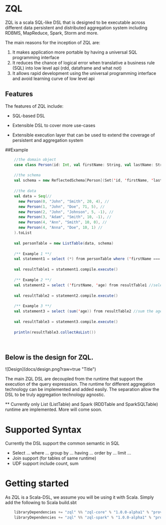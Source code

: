 # ZQL

ZQL is a scala SQL-like DSL that is designed to be executable across different data persistent and distributed aggregation system including RDBMS, MapReduce, Spark, Storm and more. 

The main reasons for the inception of ZQL are:

1. It makes application more portable by having a universal SQL programming interface 
2. It reduces the chance of logical error when translative a business rule (SQL) into low level api (rdd, dataframe and what not)
3. It allows rapid development using the universal programming interface and avoid learning curve of low level api


## Features
The features of ZQL include:

-   SQL-based DSL

-   Extensible DSL to cover more use-cases

-   Extensible execution layer that can be used to extend the coverage of persistent and aggregation system

##Example

```scala
    //the domain object
    case class Person(id: Int, val firstName: String, val lastName: String, age: Int, spouseId: Int)

    //the schema
    val schema = new ReflectedSchema[Person](Set('id, 'firstName, 'lastName, 'age))

    //the data
    val data = Seq(//
      new Person(0, "John", "Smith", 20, 4), //
      new Person(1, "John", "Doe", 71, 5), //
      new Person(2, "John", "Johnson", 5, -1), //
      new Person(3, "Adam", "Smith", 10, -1), //
      new Person(4, "Ann", "Smith", 10, 0), //
      new Person(4, "Anna", "Doe", 10, 1) //
    ).toList

    val personTable = new ListTable(data, schema)

    /** Example 1 **/
    val statement1 = select (*) from personTable where ('firstName === "John") limit (5) //pick first 5 johns

    val resultTable1 = statement1.compile.execute()

    /** Example 2 **/
    val statement2 = select ('firstName, 'age) from resultTable1 //select the firstname, age column

    val resultTable2 = statement2.compile.execute()

    /** Example 3 **/
    val statement3 = select (sum('age)) from resultTable2 //sum the age

    val resultTable3 = statement3.compile.execute()

    println(resultTable3.collectAsList())
```
 


## Below is the design for ZQL.
<kdb>
![Design](docs/design.png?raw=true "Title")
</kbd>

The main ZQL DSL are decoupled from the runtime that support the execution of the query expresssion. The runtime for different aggregation technology can be implemented and added easily. The separation allow the DSL to be truly aggregation technology agnostic.

** Currently only List (ListTable) and Spark (RDDTable and SparkSQLTable) runtime are implemented. More will come soon.

# Supported Syntax
Currently the DSL support the common semantic in SQL

- Select ... where ... group by ... having ... order by ... limit ...
- Join support (for tables of same runtime)
- UDF support include count, sum

# Getting started

As ZQL is a Scala-DSL, we assume you will be using it with Scala. Simply add the following to Scala build.sbt

```scala
	libraryDependencies += "zql" %% "zql-core" % "1.0.0-alpha1" % "provided",
	libraryDependencies += "zql" %% "zql-spark" % "1.0.0-alpha1" % "provided", //for spark runtime
```



